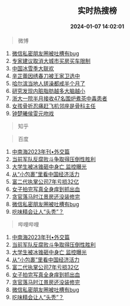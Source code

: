 <div align="center"><h2>实时热搜榜</h2><h4>2024-01-07 14:02:01</h4></div>

> 微博  

1. [微信私密朋友圈被吐槽有bug](https://s.weibo.com/weibo?q=%23%E5%BE%AE%E4%BF%A1%E7%A7%81%E5%AF%86%E6%9C%8B%E5%8F%8B%E5%9C%88%E8%A2%AB%E5%90%90%E6%A7%BD%E6%9C%89bug%23&t=31&band_rank=1&Refer=top)<br />
2. [专家建议取消大城市买房买车限制](https://s.weibo.com/weibo?q=%23%E4%B8%93%E5%AE%B6%E5%BB%BA%E8%AE%AE%E5%8F%96%E6%B6%88%E5%A4%A7%E5%9F%8E%E5%B8%82%E4%B9%B0%E6%88%BF%E4%B9%B0%E8%BD%A6%E9%99%90%E5%88%B6%23&t=31&band_rank=2&Refer=top)<br />
3. [中国冰雪季大联欢](https://s.weibo.com/weibo?q=%23%E4%B8%AD%E5%9B%BD%E5%86%B0%E9%9B%AA%E5%AD%A3%E5%A4%A7%E8%81%94%E6%AC%A2%23&t=31&band_rank=3&Refer=top)<br />
4. [辛芷蕾因绣春刀被王家卫选中](https://s.weibo.com/weibo?q=%23%E8%BE%9B%E8%8A%B7%E8%95%BE%E5%9B%A0%E7%BB%A3%E6%98%A5%E5%88%80%E8%A2%AB%E7%8E%8B%E5%AE%B6%E5%8D%AB%E9%80%89%E4%B8%AD%23&t=31&band_rank=4&Refer=top)<br />
5. [哈尔滨当地人搓澡都戒半个月了](https://s.weibo.com/weibo?q=%23%E5%93%88%E5%B0%94%E6%BB%A8%E5%BD%93%E5%9C%B0%E4%BA%BA%E6%90%93%E6%BE%A1%E9%83%BD%E6%88%92%E5%8D%8A%E4%B8%AA%E6%9C%88%E4%BA%86%23&t=31&band_rank=5&Refer=top)<br />
6. [研究发现内脏脂肪越多大脑越小](https://s.weibo.com/weibo?q=%23%E7%A0%94%E7%A9%B6%E5%8F%91%E7%8E%B0%E5%86%85%E8%84%8F%E8%84%82%E8%82%AA%E8%B6%8A%E5%A4%9A%E5%A4%A7%E8%84%91%E8%B6%8A%E5%B0%8F%23&t=31&band_rank=6&Refer=top)<br />
7. [浙大一院半月接收47名围炉煮茶中毒患者](https://s.weibo.com/weibo?q=%23%E6%B5%99%E5%A4%A7%E4%B8%80%E9%99%A2%E5%8D%8A%E6%9C%88%E6%8E%A5%E6%94%B647%E5%90%8D%E5%9B%B4%E7%82%89%E7%85%AE%E8%8C%B6%E4%B8%AD%E6%AF%92%E6%82%A3%E8%80%85%23&t=31&band_rank=7&Refer=top)<br />
8. [女孩骨折忍痛赶飞机邻座是骨科主任](https://s.weibo.com/weibo?q=%23%E5%A5%B3%E5%AD%A9%E9%AA%A8%E6%8A%98%E5%BF%8D%E7%97%9B%E8%B5%B6%E9%A3%9E%E6%9C%BA%E9%82%BB%E5%BA%A7%E6%98%AF%E9%AA%A8%E7%A7%91%E4%B8%BB%E4%BB%BB%23&t=31&band_rank=8&Refer=top)<br />
9. [钟楚曦侯雯元吻戏](https://s.weibo.com/weibo?q=%23%E9%92%9F%E6%A5%9A%E6%9B%A6%E4%BE%AF%E9%9B%AF%E5%85%83%E5%90%BB%E6%88%8F%23&t=31&band_rank=9&Refer=top)<br />

> 知乎  


> 百度  

1. [中南海2023年刊•外交篇](https://www.baidu.com/s?wd=%E4%B8%AD%E5%8D%97%E6%B5%B72023%E5%B9%B4%E5%88%8A%E2%80%A2%E5%A4%96%E4%BA%A4%E7%AF%87&sa=fyb_news&rsv_dl=fyb_news)<br />
2. [当前军队反腐败斗争取得压倒性胜利](https://www.baidu.com/s?wd=%E5%BD%93%E5%89%8D%E5%86%9B%E9%98%9F%E5%8F%8D%E8%85%90%E8%B4%A5%E6%96%97%E4%BA%89%E5%8F%96%E5%BE%97%E5%8E%8B%E5%80%92%E6%80%A7%E8%83%9C%E5%88%A9&sa=fyb_news&rsv_dl=fyb_news)<br />
3. [大学生被冰锥砸中身亡 监控曝光](https://www.baidu.com/s?wd=%E5%A4%A7%E5%AD%A6%E7%94%9F%E8%A2%AB%E5%86%B0%E9%94%A5%E7%A0%B8%E4%B8%AD%E8%BA%AB%E4%BA%A1+%E7%9B%91%E6%8E%A7%E6%9B%9D%E5%85%89&sa=fyb_news&rsv_dl=fyb_news)<br />
4. [从“小包裹”里看中国经济活力](https://www.baidu.com/s?wd=%E4%BB%8E%E2%80%9C%E5%B0%8F%E5%8C%85%E8%A3%B9%E2%80%9D%E9%87%8C%E7%9C%8B%E4%B8%AD%E5%9B%BD%E7%BB%8F%E6%B5%8E%E6%B4%BB%E5%8A%9B&sa=fyb_news&rsv_dl=fyb_news)<br />
5. [富二代执掌公司7年亏损32亿](https://www.baidu.com/s?wd=%E5%AF%8C%E4%BA%8C%E4%BB%A3%E6%89%A7%E6%8E%8C%E5%85%AC%E5%8F%B87%E5%B9%B4%E4%BA%8F%E6%8D%9F32%E4%BA%BF&sa=fyb_news&rsv_dl=fyb_news)<br />
6. [女子拍完写真全身痒到抓出血](https://www.baidu.com/s?wd=%E5%A5%B3%E5%AD%90%E6%8B%8D%E5%AE%8C%E5%86%99%E7%9C%9F%E5%85%A8%E8%BA%AB%E7%97%92%E5%88%B0%E6%8A%93%E5%87%BA%E8%A1%80&sa=fyb_news&rsv_dl=fyb_news)<br />
7. [贪官落马时江景房还没装修完](https://www.baidu.com/s?wd=%E8%B4%AA%E5%AE%98%E8%90%BD%E9%A9%AC%E6%97%B6%E6%B1%9F%E6%99%AF%E6%88%BF%E8%BF%98%E6%B2%A1%E8%A3%85%E4%BF%AE%E5%AE%8C&sa=fyb_news&rsv_dl=fyb_news)<br />
8. [微信私密朋友圈被吐槽有bug](https://www.baidu.com/s?wd=%E5%BE%AE%E4%BF%A1%E7%A7%81%E5%AF%86%E6%9C%8B%E5%8F%8B%E5%9C%88%E8%A2%AB%E5%90%90%E6%A7%BD%E6%9C%89bug&sa=fyb_news&rsv_dl=fyb_news)<br />
9. [吃味精会让人“头秃”？](https://www.baidu.com/s?wd=%E5%90%83%E5%91%B3%E7%B2%BE%E4%BC%9A%E8%AE%A9%E4%BA%BA%E2%80%9C%E5%A4%B4%E7%A7%83%E2%80%9D%EF%BC%9F&sa=fyb_news&rsv_dl=fyb_news)<br />

> 哔哩哔哩  

1. [中南海2023年刊•外交篇](https://www.baidu.com/s?wd=%E4%B8%AD%E5%8D%97%E6%B5%B72023%E5%B9%B4%E5%88%8A%E2%80%A2%E5%A4%96%E4%BA%A4%E7%AF%87&sa=fyb_news&rsv_dl=fyb_news)<br />
2. [当前军队反腐败斗争取得压倒性胜利](https://www.baidu.com/s?wd=%E5%BD%93%E5%89%8D%E5%86%9B%E9%98%9F%E5%8F%8D%E8%85%90%E8%B4%A5%E6%96%97%E4%BA%89%E5%8F%96%E5%BE%97%E5%8E%8B%E5%80%92%E6%80%A7%E8%83%9C%E5%88%A9&sa=fyb_news&rsv_dl=fyb_news)<br />
3. [大学生被冰锥砸中身亡 监控曝光](https://www.baidu.com/s?wd=%E5%A4%A7%E5%AD%A6%E7%94%9F%E8%A2%AB%E5%86%B0%E9%94%A5%E7%A0%B8%E4%B8%AD%E8%BA%AB%E4%BA%A1+%E7%9B%91%E6%8E%A7%E6%9B%9D%E5%85%89&sa=fyb_news&rsv_dl=fyb_news)<br />
4. [从“小包裹”里看中国经济活力](https://www.baidu.com/s?wd=%E4%BB%8E%E2%80%9C%E5%B0%8F%E5%8C%85%E8%A3%B9%E2%80%9D%E9%87%8C%E7%9C%8B%E4%B8%AD%E5%9B%BD%E7%BB%8F%E6%B5%8E%E6%B4%BB%E5%8A%9B&sa=fyb_news&rsv_dl=fyb_news)<br />
5. [富二代执掌公司7年亏损32亿](https://www.baidu.com/s?wd=%E5%AF%8C%E4%BA%8C%E4%BB%A3%E6%89%A7%E6%8E%8C%E5%85%AC%E5%8F%B87%E5%B9%B4%E4%BA%8F%E6%8D%9F32%E4%BA%BF&sa=fyb_news&rsv_dl=fyb_news)<br />
6. [女子拍完写真全身痒到抓出血](https://www.baidu.com/s?wd=%E5%A5%B3%E5%AD%90%E6%8B%8D%E5%AE%8C%E5%86%99%E7%9C%9F%E5%85%A8%E8%BA%AB%E7%97%92%E5%88%B0%E6%8A%93%E5%87%BA%E8%A1%80&sa=fyb_news&rsv_dl=fyb_news)<br />
7. [贪官落马时江景房还没装修完](https://www.baidu.com/s?wd=%E8%B4%AA%E5%AE%98%E8%90%BD%E9%A9%AC%E6%97%B6%E6%B1%9F%E6%99%AF%E6%88%BF%E8%BF%98%E6%B2%A1%E8%A3%85%E4%BF%AE%E5%AE%8C&sa=fyb_news&rsv_dl=fyb_news)<br />
8. [微信私密朋友圈被吐槽有bug](https://www.baidu.com/s?wd=%E5%BE%AE%E4%BF%A1%E7%A7%81%E5%AF%86%E6%9C%8B%E5%8F%8B%E5%9C%88%E8%A2%AB%E5%90%90%E6%A7%BD%E6%9C%89bug&sa=fyb_news&rsv_dl=fyb_news)<br />
9. [吃味精会让人“头秃”？](https://www.baidu.com/s?wd=%E5%90%83%E5%91%B3%E7%B2%BE%E4%BC%9A%E8%AE%A9%E4%BA%BA%E2%80%9C%E5%A4%B4%E7%A7%83%E2%80%9D%EF%BC%9F&sa=fyb_news&rsv_dl=fyb_news)<br />
